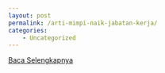 ```yaml
---
layout: post
permalink: /arti-mimpi-naik-jabatan-kerja/
categories:
    - Uncategorized
---
```


[Baca Selengkapnya](/05)